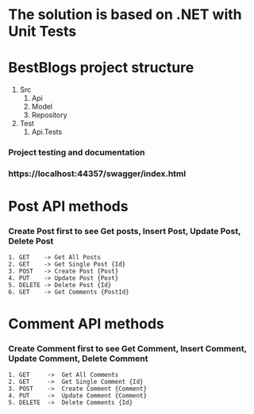# The solution is based on .NET with Unit Tests

# BestBlogs project structure

1. Src 
    1. Api
    2. Model
    3. Repository
3. Test
    1. Api.Tests

### Project testing and documentation 
### https://localhost:44357/swagger/index.html


# Post API methods
### Create Post first to see Get posts, Insert Post, Update Post, Delete Post 
    1. GET    -> Get All Posts 
    2. GET    -> Get Single Post {Id}
    3. POST   -> Create Post {Post} 
    4. PUT    -> Update Post {Post} 
    5. DELETE -> Delete Post {Id}
    6. GET    -> Get Comments {PostId}

# Comment API methods
### Create Comment first to see Get Comment, Insert Comment, Update Comment, Delete Comment 
    1. GET     ->  Get All Comments
    2. GET     ->  Get Single Comment {Id}
    3. POST    ->  Create Comment {Comment}
    4. PUT     ->  Update Comment {Comment}
    5. DELETE  ->  Delete Comments {Id}
